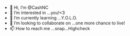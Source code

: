 - 👋 Hi, I’m @CashNC
- 👀 I’m interested in ...you!<3
- 🌱 I’m currently learning ...Y.O.L.O.
- 💞️ I’m looking to collaborate on ...one more chance to live!
- 📫 How to reach me ...snap...Highcheck

<!---
CashNC/CashNC is a ✨ special ✨ repository because its `README.md` (this file) appears on your GitHub profile.
You can click the Preview link to take a look at your changes.
--->
